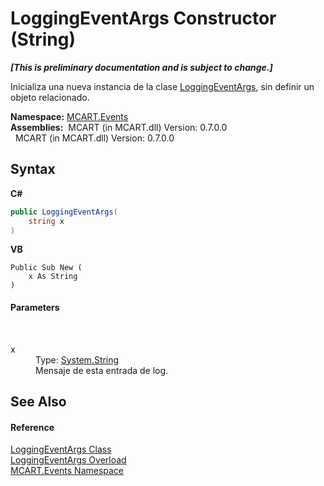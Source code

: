 # LoggingEventArgs Constructor (String)
 _**\[This is preliminary documentation and is subject to change.\]**_

Inicializa una nueva instancia de la clase <a href="9ba93b9d-22aa-a037-d4df-2071f3f03567">LoggingEventArgs</a>, sin definir un objeto relacionado.

**Namespace:**&nbsp;<a href="e063e014-3886-09dc-6bff-1da9132b73cc">MCART.Events</a><br />**Assemblies:**&nbsp;&nbsp;MCART (in MCART.dll) Version: 0.7.0.0<br />&nbsp;&nbsp;MCART (in MCART.dll) Version: 0.7.0.0<br />

## Syntax

**C#**<br />
``` C#
public LoggingEventArgs(
	string x
)
```

**VB**<br />
``` VB
Public Sub New ( 
	x As String
)
```


#### Parameters
&nbsp;<dl><dt>x</dt><dd>Type: <a href="http://msdn2.microsoft.com/es-es/library/s1wwdcbf" target="_blank">System.String</a><br />Mensaje de esta entrada de log.</dd></dl>

## See Also


#### Reference
<a href="9ba93b9d-22aa-a037-d4df-2071f3f03567">LoggingEventArgs Class</a><br /><a href="26f5747b-4dc4-17ac-78c6-ba9d70bffbc1">LoggingEventArgs Overload</a><br /><a href="e063e014-3886-09dc-6bff-1da9132b73cc">MCART.Events Namespace</a><br />